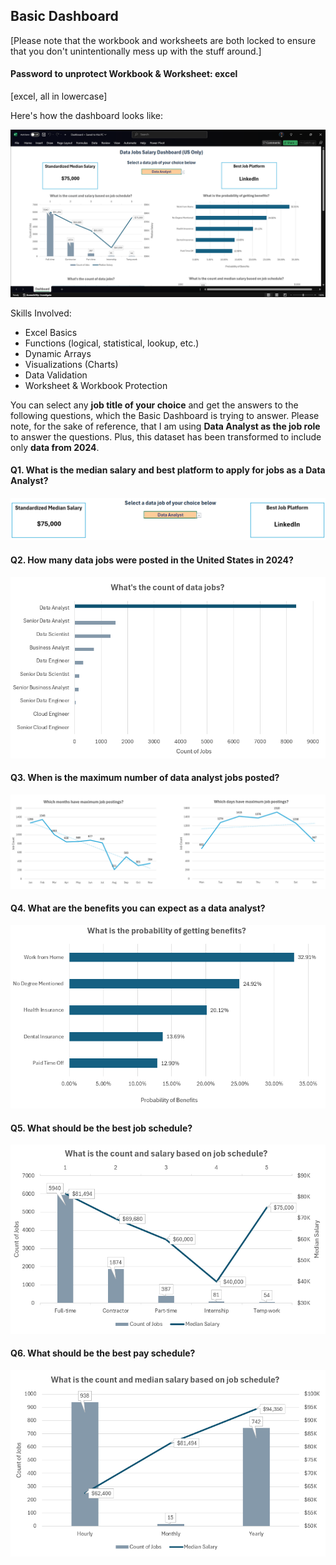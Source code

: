 ## Basic Dashboard

\[Please note that the workbook and worksheets are both locked to ensure that you don't unintentionally mess up with the stuff around.]

#### Password to unprotect Workbook & Worksheet: excel

\[excel, all in lowercase]



Here's how the dashboard looks like:

![1.00](https://github.com/Ankush-Santra/Excel-Projects/blob/main/Images/Basic_Dashboard.png "Basic Dashboard")



Skills Involved:

* Excel Basics
* Functions (logical, statistical, lookup, etc.)
* Dynamic Arrays
* Visualizations (Charts)
* Data Validation
* Worksheet & Workbook Protection



You can select any **job title of your choice** and get the answers to the following questions, which the Basic Dashboard is trying to answer. Please note, for the sake of reference, that I am using **Data Analyst as the job role** to answer the questions. Plus, this dataset has been transformed to include only **data from 2024**.



#### Q1. What is the median salary and best platform to apply for jobs as a Data Analyst?

![1.00](https://github.com/Ankush-Santra/Excel-Projects/blob/main/Images/Median_Salary_Best_Platform.png)


#### Q2. How many data jobs were posted in the United States in 2024?

![1.00](https://github.com/Ankush-Santra/Excel-Projects/blob/main/Images/Count.png)


#### Q3. When is the maximum number of data analyst jobs posted?

![1.00](https://github.com/Ankush-Santra/Excel-Projects/blob/main/Images/Best_Month_Date.png)


#### Q4. What are the benefits you can expect as a data analyst?

![1.00](https://github.com/Ankush-Santra/Excel-Projects/blob/main/Images/Benefits.png)


#### Q5. What should be the best job schedule?

![1.00](https://github.com/Ankush-Santra/Excel-Projects/blob/main/Images/Count_Salary_Job_Schedule.png)


#### Q6. What should be the best pay schedule?

![1.00](https://github.com/Ankush-Santra/Excel-Projects/blob/main/Images/Count_Salary_Pay_Schedule.png)

